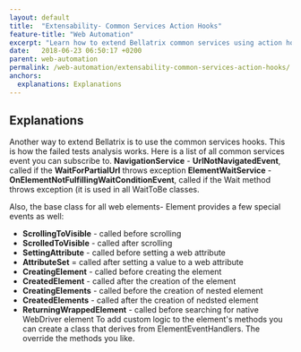 ```yaml
---
layout: default
title:  "Extensability- Common Services Action Hooks"
feature-title: "Web Automation"
excerpt: "Learn how to extend Bellatrix common services using action hooks."
date:   2018-06-23 06:50:17 +0200
parent: web-automation
permalink: /web-automation/extensability-common-services-action-hooks/
anchors:
  explanations: Explanations
---
```

Explanations
------------
Another way to extend Bellatrix is to use the common services hooks. This is how the failed tests analysis works. Here is a list of all common services event you can subscribe to.
**NavigationService** - **UrlNotNavigatedEvent**, called if the **WaitForPartialUrl** throws exception
**ElementWaitService** - **OnElementNotFulfillingWaitConditionEvent**, called if the Wait method throws exception (it is used in all WaitToBe classes.

Also, the base class for all web elements- Element provides a few special events as well:
- **ScrollingToVisible** - called before scrolling
- **ScrolledToVisible** - called after scrolling
- **SettingAttribute** - called before setting a web attribute
- **AttributeSet** = called after setting a value to a web attribute
- **CreatingElement** - called before creating the element
- **CreatedElement** - called after the creation of the element
- **CreatingElements** - called before the creation of nested element
- **CreatedElements** - called after the creation of nedsted element
- **ReturningWrappedElement** - called before searching for native WebDriver element
To add custom logic to the element's methods you can create a class that derives from ElementEventHandlers. The override the methods you like.
